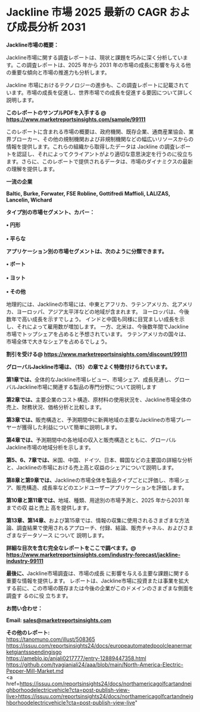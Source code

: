 # Jackline 市場 2025 最新の CAGR および成長分析 2031

<strong><b>Jackline市場の概要：</b></strong>

Jackline市場に関する調査レポートは、現状と課題を巧みに深く分析しています。この調査レポートは、2025 年から 2031 年の市場の成長に影響を与える他の重要な傾向と市場の推進力も分析します。

Jackline 市場におけるテクノロジーの進歩も、この調査レポートに記載されています。市場の成長を促進し、世界市場での成長を促進する要因について詳しく説明します。

<strong>このレポートのサンプルPDFを入手する @ <a href=https://www.marketreportsinsights.com/sample/99111>https://www.marketreportsinsights.com/sample/99111</a></strong>

このレポートに含まれる市場の概要は、政府機関、既存企業、通商産業協会、業界ブローカー、その他の規制機関および非規制機関などの幅広いリソースからの情報を提供します。これらの組織から取得したデータは Jackline の調査レポートを認証し、それによってクライアントがより適切な意思決定を行うのに役立ちます。さらに、このレポートで提供されるデータは、市場のダイナミクスの最新の理解を提供します。

<strong>一流の企業</strong>

<strong><b>Baltic, Burke, Forwater, FSE Robline, Gottifredi Maffioli, LALIZAS, Lancelin, Wichard</b></strong>

<strong><b>タイプ別の市場セグメント、カバー：</b></strong>

<strong>• 円形<br><br>• 平らな</strong>

<strong><b>アプリケーション別の市場セグメントは、次のように分類できます。</b></strong>

<strong>• ボート<br><br>• ヨット<br><br>• その他</strong>

 地理的には、Jacklineの市場には、中東とアフリカ、ラテンアメリカ、北アメリカ、ヨーロッパ、アジア太平洋などの地域が含まれます。 ヨーロッパは、今後数年で高い成長を示すでしょう。 インドと中国も同様に目覚ましい成長を示し、それによって雇用数が増加します。 一方、北米は、今後数年間でJackline市場でトップシェアを占めると予想されています。 ラテンアメリカの国々は、市場全体で大きなシェアを占めるでしょう。

<strong>割引を受ける@ <a href=https://www.marketreportsinsights.com/discount/99111>https://www.marketreportsinsights.com/discount/99111</a></strong>

<strong><b>グローバルJackline市場は、（15）の章でよく特徴付けられています。</b></strong>

<strong><b>第</b></strong><strong><b>1章では、</b></strong>全体的なJackline市場レビュー、市場シェア、成長見通し、グローバルJackline市場に関連する製品の専門分野について説明します

<strong><b>第2章では、</b></strong>主要企業のコスト構造、原材料の使用状況を、Jackline市場全体の売上、財務状況、価格分析と比較します。

<strong><b>第3章では、</b></strong>販売構造と、予測期間中に新興地域の主要なJacklineの市場プレーヤーが獲得した利益について簡単に説明します。

<strong><b>第4章では、</b></strong>予測期間中の各地域の収入と販売構造とともに、グローバルJackline市場の地域分析を示します。

<strong><b>第5、6、7章では、</b></strong>米国、中国、ドイツ、日本、韓国などの主要国の詳細な分析と、Jacklineの市場における売上高と収益のシェアについて説明します。

<strong><b>第8章と第9章では、</b></strong>Jacklineの市場全体を製品タイプごとに評価し、市場シェア、販売構造、成長率などのエンドユーザーアプリケーションを評価します。

<strong><b>第10章と第11章では、</b></strong>地域、種類、用途別の市場予測と、2025 年から2031 年までの収 益と売上 高を提供します。

<strong><b>第13章、第14章、</b></strong>および第15章では、情報の収集に使用されるさまざまな方法論、調査結果で使用されるアプローチ、付録、結論、販売チャネル、およびさまざまなデータソース について 説明します。

<strong>詳細な目次を含む完全なレポートをここで調べます。@ <a href=https://www.marketreportsinsights.com/industry-forecast/jackline-industry-99111>https://www.marketreportsinsights.com/industry-forecast/jackline-industry-99111</a></strong>

<strong><b>最後に、</b></strong>Jackline市場調査は、市場の成長 に影響を</a>与える主要な課題に関する重要な情報を提供します。 レポートは、Jackline市場に投資または事業を拡大する前に、この市場の既存または今後の企業がこのドメインのさまざまな側面を調査す るのに役 立ちます。

<strong><b>お問い合わせ：</b></strong>

<strong>Email: </strong><a href=mailto:sales@marketreportsinsights.com><strong>sales@marketreportsinsights.com</strong></a>

<strong>その他のレポート:</strong>
<br>
<a href=https://tanomuno.com/illust/508365>https://tanomuno.com/illust/508365</a>
<br>
<a href=https://issuu.com/reportsinsights24/docs/europeautomatedpoolcleanermarketgiantsspendingisgo>https://issuu.com/reportsinsights24/docs/europeautomatedpoolcleanermarketgiantsspendingisgo</a>
<br>
<a href=https://ameblo.jp/anjali0217777/entry-12889447358.html>https://ameblo.jp/anjali0217777/entry-12889447358.html</a>
<br>
<a href=https://github.com/tyagianjali24/aaa/blob/main/North-America-Electric-Pepper-Mill-Market.md>https://github.com/tyagianjali24/aaa/blob/main/North-America-Electric-Pepper-Mill-Market.md</a>
<br>
<a href=https://issuu.com/reportsinsights24/docs/northamericagolfcartandneighborhoodelectricvehicle?cta=post-publish-view-live>https://issuu.com/reportsinsights24/docs/northamericagolfcartandneighborhoodelectricvehicle?cta=post-publish-view-live</a>"

